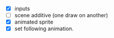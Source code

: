 - [x] inputs
- [ ] scene additive (one draw on another)
- [x] animated sprite
- [x] set following animation.